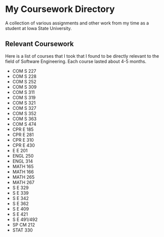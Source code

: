 # My Coursework Directory
A collection of various assignments and other work from my time as a student at Iowa State University.

## Relevant Coursework

Here is a list of courses that I took that I found to be directly relevant to the field of Software Engineering. Each course lasted about 4-5 months.

* COM S 227 
* COM S 228
* COM S 252
* COM S 309
* COM S 311
* COM S 319
* COM S 321
* COM S 327
* COM S 352
* COM S 363
* COM S 474
* CPR E 185
* CPR E 281
* CPR E 310
* CPR E 430
* E E 201
* ENGL 250
* ENGL 314
* MATH 165
* MATH 166
* MATH 265
* MATH 267
* S E 329
* S E 339
* S E 342
* S E 362
* S E 409
* S E 421
* S E 491/492
* SP CM 212
* STAT 330
